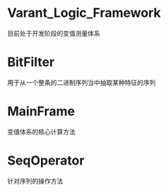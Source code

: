 # Varant_Logic_Framework
目前处于开发阶段的变值测量体系
# BitFilter
用于从一个整条的二进制序列当中抽取某种特征的序列
# MainFrame
变值体系的核心计算方法
# SeqOperator
针对序列的操作方法
